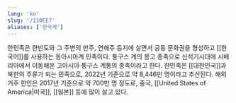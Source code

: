 ```yaml
---
lang: 'ko'
slug: '/110EE7'
aliases: ['한국계']
---
```


한민족은 한반도와 그 주변의 만주, 연해주 등지에 살면서
공동 문화권을 형성하고 [[한국어]]를 사용하는 동아시아계 민족이다.
퉁구스 계의 몽고 종족으로 신석기시대에 시베리아에서 이동해온
고아시아·퉁구스 계통의 종족이라고 한다.
한민족은 [[대한민국]]과 북한의 주류가 되는 민족으로,
2022년 기준으로 약 8,446만 명이라고 추산된다.
해외 거주 한인은 2017년 기준으로 약 700만 명 정도로,
중국, [[United States of America|미국]], [[일본]] 등에 많이 살고 있다.
